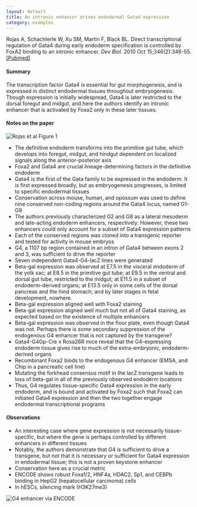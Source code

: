 ```yaml
---
layout: default
title: An intronic enhancer drives endodermal Gata4 expression
category: examples
---
```


Rojas A, Schachterle W, Xu SM, Martín F, Black BL. Direct transcriptional regulation of Gata4 during early endoderm specification is controlled by FoxA2 binding to an intronic enhancer. _Dev Biol_. 2010 Oct 15;346(2):346-55. <a class="pubmed-link" href="http://www.ncbi.nlm.nih.gov/pubmed/20692247" target="_blank">[Pubmed]</a>

#### Summary
The transcription factor Gata4 is essential for gut morphogenesis, and is expressed in distinct endodermal tissues throughout embryogenesis. Though expression is initially widespread, Gata4 is later restricted to the dorsal foregut and midgut, and here the authors identify an intronic enhancer that is activated by Foxa2 only in these later tissues.

#### Notes on the paper
<img class="examples-image-right" src="{{ site.baseurl }}/images/examples/2010-10-15-an-intronic-enhancer-drives-endodermal-gata4-expression_fig1.png" alt="Rojas et al Figure 1" title="Rojas et al Figure 1" />

* The definitive endoderm transforms into the primitive gut tube, which develops into foregut, midgut, and hindgut dependent on localized signals along the anterior-posterior axis
* Foxa2 and Gata4 are crucial lineage-determining factors in the definitive endoderm
* Gata4 is the first of the Gata family to be expressed in the endoderm. It is first expressed broadly, but as embryogenesis progresses, is limited to specific endodermal tissues
* Conservation across mouse, human, and opossum was used to define nine conserved non-coding regions around the Gata4 locus, named G1-G9
* The authors previously characterized G2 and G8 as a lateral mesoderm and late-acting endoderm enhancers, respectively. However, these two enhancers could only account for a subset of Gata4 expression patterns
* Each of the conserved regions was cloned into a transgenic reporter and tested for activity in mouse embryos
* G4, a 1107 bp region contained in an intron of Gata4 between exons 2 and 3, was sufficient to drive the reporter
* Seven independent Gata4-G4-lacZ lines were generated
* Beta-gal expression was observed at E7.5 in the visceral endoderm of the yolk sac; at E8.5 in the primitive gut tube; at E9.5 in the ventral and dorsal gut tube, restricted to the midgut; at E11.5 in a subset of endoderm-derived organs; at E13.5 only in some cells of the dorsal pancreas and the hind stomach; and by later stages in fetal development, nowhere.
* Beta-gal expression aligned well with Foxa2 staining
* Beta-gal expression aligned well much but not all of Gata4 staining, as expected based on the existence of multiple enhancers
* Beta-gal expression was observed in the floor plate, even though Gata4 was not. Perhaps there is some secondary suppression of the endogenous G4 enhancer that is not captured by the transgene?
* Gata4-G4Gp-Cre x Rosa26R mice reveal that the G4-expressing endoderm tissue gives rise to much of the extra-embryonic, endoderm-derived organs
* Recombinant Foxa2 binds to the endogenous G4 enhancer (EMSA, and Chip in a pancreatic cell line)
* Mutating the forkhead consensus motif in the lacZ transgene leads to loss of beta-gal in all of the previously observed endoderm locations
* Thus, G4 regulates tissue-specific Gata4 expression in the early endoderm, and is bound and activated by Foxa2 such that Foxa2 can initiated Gata4 expression and then the two together engage endodermal transcriptional programs


#### Observations

* An interesting case where gene expression is not necessarily tissue-specific, but where the gene is perhaps controlled by different enhancers in different tissues
* Notably, the authors demonstrate that G4 is sufficient to drive a transgene, but not that it is necessary or sufficient for Gata4 expression in endodermal tissue; this is not a proven keystone enhancer
* Conservation here as a crucial metric
* ENCODE shows robust Foxa1/2, HNF4a, HDAC2, Sp1, and CEBPb binding in HepG2 (hepatocellular carcinoma) cells
* In hESCs, silencing mark (H3K27me3)

<img class="examples-image encode" src="{{ site.baseurl }}/images/examples/2010-10-15-an-intronic-enhancer-drives-endodermal-gata4-expression_encode_1.png" alt="G4 enhancer via ENCODE" title="G4 enhancer via ENCODE" />

